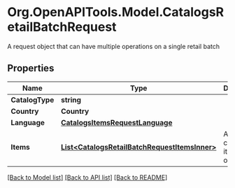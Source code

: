 # Org.OpenAPITools.Model.CatalogsRetailBatchRequest
A request object that can have multiple operations on a single retail batch

## Properties

Name | Type | Description | Notes
------------ | ------------- | ------------- | -------------
**CatalogType** | **string** |  | 
**Country** | **Country** |  | 
**Language** | [**CatalogsItemsRequestLanguage**](CatalogsItemsRequestLanguage.md) |  | 
**Items** | [**List&lt;CatalogsRetailBatchRequestItemsInner&gt;**](CatalogsRetailBatchRequestItemsInner.md) | Array with catalogs item operations | 

[[Back to Model list]](../README.md#documentation-for-models) [[Back to API list]](../README.md#documentation-for-api-endpoints) [[Back to README]](../README.md)

